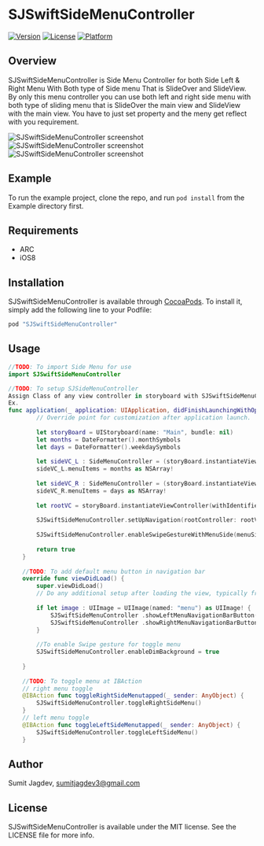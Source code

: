 # SJSwiftSideMenuController

[![Version](https://img.shields.io/cocoapods/v/SJSwiftSideMenuController.svg?style=flat)](http://cocoapods.org/pods/SJSwiftSideMenuController)
[![License](https://img.shields.io/cocoapods/l/SJSwiftSideMenuController.svg?style=flat)](http://cocoapods.org/pods/SJSwiftSideMenuController)
[![Platform](https://img.shields.io/cocoapods/p/SJSwiftSideMenuController.svg?style=flat)](http://cocoapods.org/pods/SJSwiftSideMenuController)

## Overview

SJSwiftSideMenuController is Side Menu Controller for both Side Left & Right Menu With Both type of Side menu That is SlideOver and SlideView.
By only this menu controller you can use both left and right side menu with both type of sliding menu that is SlideOver the main view and SlideView with the main view.
You have to just set property and the meny get reflect with you requirement.

![](sample1.gif?raw=true "SJSwiftSideMenuController screenshot")
![](sample2.gif?raw=true "SJSwiftSideMenuController screenshot")
![](sample3.gif?raw=true "SJSwiftSideMenuController screenshot")

## Example

To run the example project, clone the repo, and run `pod install` from the Example directory first.

## Requirements
* ARC
* iOS8


## Installation

SJSwiftSideMenuController is available through [CocoaPods](http://cocoapods.org). To install
it, simply add the following line to your Podfile:

```ruby
pod "SJSwiftSideMenuController"
```
## Usage

```Swift
//TODO: To import Side Menu for use
import SJSwiftSideMenuController

//TODO: To setup SJSideMenuController
Assign Class of any view controller in storyboard with SJSwiftSideMenuController
Ex.
func application(_ application: UIApplication, didFinishLaunchingWithOptions launchOptions: [UIApplicationLaunchOptionsKey: Any]?) -> Bool {
        // Override point for customization after application launch.
        
        let storyBoard = UIStoryboard(name: "Main", bundle: nil)
        let months = DateFormatter().monthSymbols
        let days = DateFormatter().weekdaySymbols
        
        let sideVC_L : SideMenuController = (storyBoard.instantiateViewController(withIdentifier: "SideMenuController") as? SideMenuController)!
        sideVC_L.menuItems = months as NSArray!
        
        let sideVC_R : SideMenuController = (storyBoard.instantiateViewController(withIdentifier: "SideMenuController") as? SideMenuController)!
        sideVC_R.menuItems = days as NSArray!
        
        let rootVC = storyBoard.instantiateViewController(withIdentifier: "ViewController") as UIViewController
        
        SJSwiftSideMenuController.setUpNavigation(rootController: rootVC, leftMenuController: sideVC_L, rightMenuController: sideVC_R, leftMenuType: .SlideView, rightMenuType: .SlideView)
        
        SJSwiftSideMenuController.enableSwipeGestureWithMenuSide(menuSide: .LEFT)
        
        return true
    }
    
    //TODO: To add default menu button in navigation bar
    override func viewDidLoad() {
        super.viewDidLoad()
        // Do any additional setup after loading the view, typically from a nib.
        
        if let image : UIImage = UIImage(named: "menu") as UIImage! {
            SJSwiftSideMenuController .showLeftMenuNavigationBarButton(image: image)
            SJSwiftSideMenuController .showRightMenuNavigationBarButton(image: image)
        }
        
        //To enable Swipe gesture for toggle menu
        SJSwiftSideMenuController.enableDimBackground = true
        
    }
    
    //TODO: To toggle menu at IBAction
    // right menu toggle
    @IBAction func toggleRightSideMenutapped(_ sender: AnyObject) {
        SJSwiftSideMenuController.toggleRightSideMenu()
    }
    // left menu toggle
    @IBAction func toggleLeftSideMenutapped(_ sender: AnyObject) {
        SJSwiftSideMenuController.toggleLeftSideMenu()
    }

```

## Author

Sumit Jagdev, sumitjagdev3@gmail.com

## License

SJSwiftSideMenuController is available under the MIT license. See the LICENSE file for more info.
